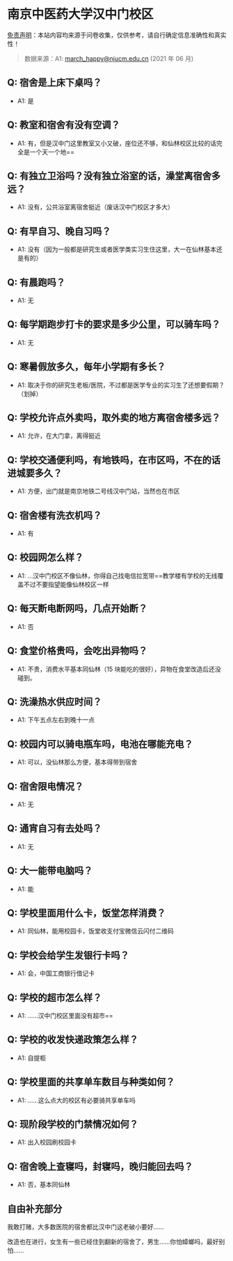 # 南京中医药大学汉中门校区

[免责声明](https://colleges.chat/#_3)：本站内容均来源于问卷收集，仅供参考，请自行确定信息准确性和真实性！

> 数据来源：A1: march_happy@njucm.edu.cn (2021 年 06 月)

## Q: 宿舍是上床下桌吗？

- A1: 是

## Q: 教室和宿舍有没有空调？

- A1: 有，但是汉中门这里教室又小又破，座位还不够，和仙林校区比较的话完全是一个天一个地==

## Q: 有独立卫浴吗？没有独立浴室的话，澡堂离宿舍多远？

- A1: 没有，公共浴室离宿舍挺近（废话汉中门校区才多大）

## Q: 有早自习、晚自习吗？

- A1: 没有（因为一般都是研究生或者医学类实习生住这里，大一在仙林基本还是有的）

## Q: 有晨跑吗？

- A1: 无

## Q: 每学期跑步打卡的要求是多少公里，可以骑车吗？

- A1: 无

## Q: 寒暑假放多久，每年小学期有多长？

- A1: 取决于你的研究生老板/医院，不过都是医学专业的实习生了还想要假期？（划掉）

## Q: 学校允许点外卖吗，取外卖的地方离宿舍楼多远？

- A1: 允许，在大门拿，离得挺近

## Q: 学校交通便利吗，有地铁吗，在市区吗，不在的话进城要多久？

- A1: 方便，出门就是南京地铁二号线汉中门站，当然也在市区

## Q: 宿舍楼有洗衣机吗？

- A1: 有

## Q: 校园网怎么样？

- A1: …汉中门校区不像仙林，你得自己找电信拉宽带==教学楼有学校的无线覆盖不过不要指望能像仙林校区一样

## Q: 每天断电断网吗，几点开始断？

- A1: 否

## Q: 食堂价格贵吗，会吃出异物吗？

- A1: 不贵，消费水平基本同仙林（15 块能吃的很好），异物在食堂改造后还没碰到。

## Q: 洗澡热水供应时间？

- A1: 下午五点左右到晚十一点

## Q: 校园内可以骑电瓶车吗，电池在哪能充电？

- A1: 可以，没仙林那么方便，基本得带到宿舍

## Q: 宿舍限电情况？

- A1: 无

## Q: 通宵自习有去处吗？

- A1: 无

## Q: 大一能带电脑吗？

- A1: 能

## Q: 学校里面用什么卡，饭堂怎样消费？

- A1: 同仙林，能用校园卡，饭堂收支付宝微信云闪付二维码

## Q: 学校会给学生发银行卡吗？

- A1: 会，中国工商银行借记卡

## Q: 学校的超市怎么样？

- A1: ……汉中门校区里面没有超市==

## Q: 学校的收发快递政策怎么样？

- A1: 自提柜

## Q: 学校里面的共享单车数目与种类如何？

- A1: ……这么点大的校区有必要骑共享单车吗

## Q: 现阶段学校的门禁情况如何？

- A1: 出入校园刷校园卡

## Q: 宿舍晚上查寝吗，封寝吗，晚归能回去吗？

- A1: 否，基本同仙林

## 自由补充部分

我敢打赌，大多数医院的宿舍都比汉中门这老破小要好……



改造也在进行，女生有一些已经住到翻新的宿舍了，男生……你怕蟑螂吗，最好别怕……